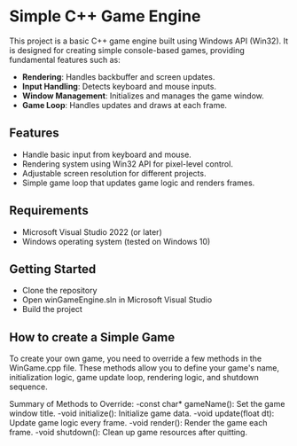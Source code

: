 # Simple C++ Game Engine

This project is a basic C++ game engine built using Windows API (Win32). It is designed for creating simple console-based games, providing fundamental features such as:

- **Rendering**: Handles backbuffer and screen updates.
- **Input Handling**: Detects keyboard and mouse inputs.
- **Window Management**: Initializes and manages the game window.
- **Game Loop**: Handles updates and draws at each frame.

## Features

- Handle basic input from keyboard and mouse.
- Rendering system using Win32 API for pixel-level control.
- Adjustable screen resolution for different projects.
- Simple game loop that updates game logic and renders frames.

## Requirements

- Microsoft Visual Studio 2022 (or later)
- Windows operating system (tested on Windows 10)

## Getting Started

- Clone the repository
- Open winGameEngine.sln in Microsoft Visual Studio
- Build the project

## How to create a Simple Game
To create your own game, you need to override a few methods in the WinGame.cpp file. These methods allow you to define your game's name, initialization logic, game update loop, rendering logic, and shutdown sequence.

Summary of Methods to Override:
-const char* gameName(): Set the game window title.
-void initialize(): Initialize game data.
-void update(float dt): Update game logic every frame.
-void render(): Render the game each frame.
-void shutdown(): Clean up game resources after quitting.
